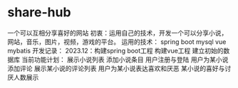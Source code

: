 # share-hub
一个可以互相分享喜好的网站
初衷：运用自己的技术，开发一个可以分享小说，网站，音乐，图片，视频，游戏的平台。
运用的技术：
  spring boot
  mysql
  vue
  mybatis
开发记录：
  2023.12：构建spring boot工程 构建vue工程 建立初始的数据库
当前功能计划：
  展示小说列表
  添加小说条目
  用户注册与登陆
  用户为某小说添加评论
  展示某小说的评论列表
  用户为某小说表达喜欢和厌恶
  某小说的喜好与讨厌人数展示
  
            
